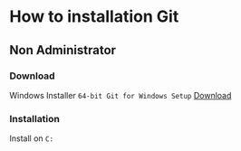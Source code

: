 # How to installation Git

## Non Administrator

### Download

Windows Installer `64-bit Git for Windows Setup` <a href="https://github.com/git-for-windows/git/releases/download/v2.25.0.windows.1/Git-2.25.0-64-bit.exe">Download</a>

### Installation

Install on `C:`
